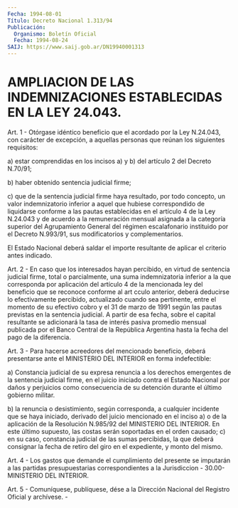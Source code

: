 ```yaml
---
Fecha: 1994-08-01
Título: Decreto Nacional 1.313/94
Publicación:
  Organismo: Boletín Oficial
  Fecha: 1994-08-24
SAIJ: https://www.saij.gob.ar/DN19940001313
---
```

# AMPLIACION DE LAS INDEMNIZACIONES ESTABLECIDAS EN LA LEY 24.043.

<a id="1"></a>
Art. 1 - Otórgase idéntico beneficio que el acordado por la Ley N.24.043,  con  carácter  de  excepción,  a  aquellas  personas que reúnan los siguientes requisitos:

a)  estar comprendidas en los incisos a) y b) del artículo  2  del Decreto N.70/91;

b) haber obtenido sentencia judicial firme;

c) que  de  la  sentencia  judicial firme haya resultado, por todo concepto, un valor indemnizatorio  inferior  a  aquel  que  hubiese correspondido  de liquidarse conforme a las pautas establecidas  en el artículo 4 de  la  Ley  N.24.043  y de acuerdo a la remuneración mensual asignada a la categoría superior  del  Agrupamiento General del régimen escalafonario instituido por el Decreto  N.993/91,  sus modificatorios y complementarios.

El  Estado Nacional deberá saldar el importe resultante de aplicar el criterio antes indicado.

<a id="2"></a>
Art. 2 - En caso que los interesados hayan percibido, en virtud de  sentencia  judicial  firme,  total  o  parcialmente,  una  suma indemnizatoria  inferior  a  la  que corresponda por aplicación del artículo  4  de la mencionada ley del  beneficio  que  se  reconoce conforme al art  cculo  anterior, deberá deducirse lo efectivamente percibido, actualizado cuando  sea  pertinente, entre el momento de su  efectivo  cobro  y  el 31 de marzo de  1991  según  las  pautas previstas en la sentencia  judicial.  A  partir de esa fecha, sobre el  capital  resultante  se adicionará la tasa  de  interés  pasiva promedio mensual publicada  por  el  Banco  Central de la República Argentina hasta la fecha del pago de la diferencia.

<a id="3"></a>
Art.  3  -  Para  hacerse acreedores del mencionado beneficio, deberá  presentarse  ante  el  MINISTERIO  DEL  INTERIOR  en  forma indefectible:

a) Constancia judicial  de  su  expresa  renuncia  a  los derechos emergentes  de  la sentencia judicial firme, en el juicio  iniciado contra el Estado  Nacional por daños y perjuicios como consecuencia de su detención durante el último gobierno militar.

b) la renuncia o desistimiento,  según  corresponda,  a  cualquier incidente  que se haya iniciado, derivado del juicio mencionado  en el inciso a)  o  de  la  aplicación  de  la Resolución N.985/92 del MINISTERIO DEL INTERIOR. En este último supuesto,  las costas serán soportadas en el orden causado; c) en su caso, constancia  judicial de  las  sumas  percibidas,  la  que  deberá  consignar la fecha de retiro del giro en el expediente, y monto del mismo.

<a id="4"></a>
Art. 4 - Los gastos que demande el cumplimiento del presente se imputarán  a  las  partidas  presupuestarias  correspondientes a la Jurisdiccion - 30.00- MINISTERIO DEL INTERIOR.

<a id="5"></a>
Art. 5 - Comuníquese, publíquese, dése a la Dirección Nacional del Registro Oficial y archívese. -